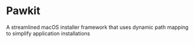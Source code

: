 # Pawkit
A streamlined macOS installer framework that uses dynamic path mapping to simplify application installations 
